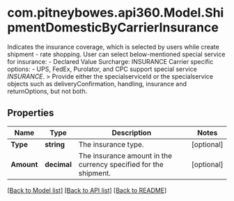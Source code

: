 # com.pitneybowes.api360.Model.ShipmentDomesticByCarrierInsurance
Indicates the insurance coverage, which is selected by users while create shipment - rate shopping. User can select below-mentioned special service for insurance:    - Declared Value Surcharge: INSURANCE      Carrier specific options:   - UPS, FedEx, Purolator, and CPC support special service *INSURANCE*.   > Provide either the specialserviceId or the specialservice objects such as deliveryConfirmation, handling, insurance and returnOptions, but not both.   

## Properties

Name | Type | Description | Notes
------------ | ------------- | ------------- | -------------
**Type** | **string** | The insurance type. | [optional] 
**Amount** | **decimal** | The insurance amount in the currency specified for the shipment. | [optional] 

[[Back to Model list]](../../README.md#documentation-for-models) [[Back to API list]](../../README.md#documentation-for-api-endpoints) [[Back to README]](../../README.md)


